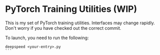 # PyTorch Training Utilities (WIP)

This is my set of PyTorch training utilities. Interfaces may change rapidly. Don't worry if you have checked out the correct commit.

To launch, you need to run the following:

````
deepspeed <your-entry>.py
```
````
